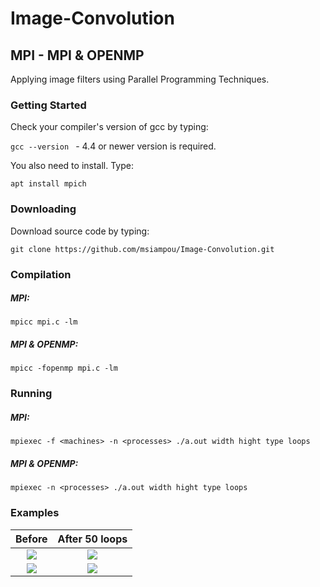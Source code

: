 # Image-Convolution

## ΜPI - MPI & OPENMP

Applying image filters using Parallel Programming Techniques.

### Getting Started

Check your compiler's version of gcc by typing:

```gcc --version ```  - 4.4 or newer version is required.


You also need to install. Type: 

```apt install mpich```

### Downloading

Download source code by typing:

``` git clone https://github.com/msiampou/Image-Convolution.git ```

### Compilation

##### MPI: 
``` mpicc mpi.c -lm ```

##### MPI & OPENMP: 
``` mpicc -fopenmp mpi.c -lm ```

### Running

##### MPI: 
``` mpiexec -f <machines> -n <processes> ./a.out width hight type loops ```

##### MPI & OPENMP: 
``` mpiexec -n <processes> ./a.out width hight type loops ``` 

### Εxamples

   Before                  |          After 50 loops
:-------------------------:|:-------------------------:
![](https://github.com/msiampou/Image-Convolution/blob/master/img/waterfall_grey.png)  |  ![](https://github.com/msiampou/Image-Convolution/blob/master/img/blur_wgrey.png)
![](https://github.com/msiampou/Image-Convolution/blob/master/img/waterfall.png)  |  ![](https://github.com/msiampou/Image-Convolution/blob/master/img/blur_w.png)

